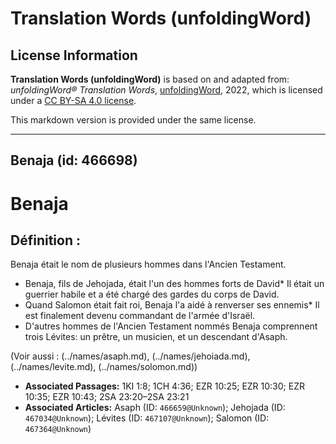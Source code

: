 # Translation Words (unfoldingWord)

## License Information

**Translation Words (unfoldingWord)** is based on and adapted from: _unfoldingWord® Translation Words_, [unfoldingWord](https://unfoldingword.org/utw), 2022, which is licensed under a [CC BY-SA 4.0 license](https://creativecommons.org/licenses/by-sa/4.0/legalcode.en).

This markdown version is provided under the same license.



--------------------------------

## Benaja (id: 466698)

Benaja
======

Définition :
------------

Benaja était le nom de plusieurs hommes dans l'Ancien Testament.

* Benaja, fils de Jehojada, était l'un des hommes forts de David\* Il était un guerrier habile et a été chargé des gardes du corps de David.
* Quand Salomon était fait roi, Benaja l'a aidé à renverser ses ennemis\* Il est finalement devenu commandant de l'armée d'Israël.
* D'autres hommes de l'Ancien Testament nommés Benaja comprennent trois Lévites: un prêtre, un musicien, et un descendant d'Asaph.

(Voir aussi : (../names/asaph.md), (../names/jehoiada.md), (../names/levite.md), (../names/solomon.md))

* **Associated Passages:** 1KI 1:8; 1CH 4:36; EZR 10:25; EZR 10:30; EZR 10:35; EZR 10:43; 2SA 23:20–2SA 23:21
* **Associated Articles:** Asaph (ID: `466659@Unknown`); Jehojada (ID: `467034@Unknown`); Lévites (ID: `467107@Unknown`); Salomon (ID: `467364@Unknown`)

